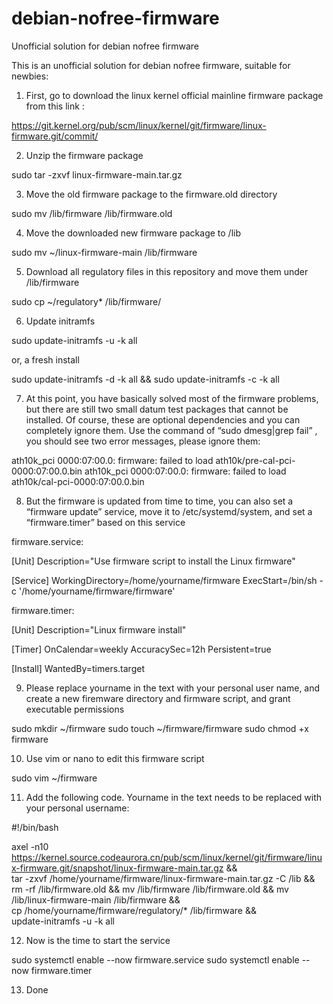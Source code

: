 # debian-nofree-firmware
Unofficial solution for debian nofree firmware

This is an unofficial solution for debian nofree firmware, suitable for newbies:

1. First, go to download the linux kernel official mainline firmware package from this link :

https://git.kernel.org/pub/scm/linux/kernel/git/firmware/linux-firmware.git/commit/

2. Unzip the firmware package

sudo tar -zxvf linux-firmware-main.tar.gz

3. Move the old firmware package to the firmware.old directory

sudo mv /lib/firmware /lib/firmware.old

4. Move the downloaded new firmware package to /lib

sudo mv ~/linux-firmware-main /lib/firmware

5. Download all regulatory files in this repository and move them under /lib/firmware

sudo cp ~/regulatory* /lib/firmware/

6. Update initramfs

sudo update-initramfs -u -k all

or, a fresh install

sudo update-initramfs -d -k all && sudo update-initramfs -c -k all

7. At this point, you have basically solved most of the firmware problems, but there are still two small datum test packages that cannot be installed. Of course, these are optional dependencies and you can completely ignore them. Use the command of “sudo dmesg|grep fail” , you should see two error messages, please ignore them:

ath10k_pci 0000:07:00.0: firmware: failed to load ath10k/pre-cal-pci-0000:07:00.0.bin
ath10k_pci 0000:07:00.0: firmware: failed to load ath10k/cal-pci-0000:07:00.0.bin

8. But the firmware is updated from time to time, you can also set a “firmware update” service, move it to /etc/systemd/system, and set a “firmware.timer” based on this service

firmware.service:

[Unit]
Description="Use firmware script to install the Linux firmware"

[Service]
WorkingDirectory=/home/yourname/firmware
ExecStart=/bin/sh -c '/home/yourname/firmware/firmware'

firmware.timer:

[Unit]
Description="Linux firmware install"

[Timer]
OnCalendar=weekly
AccuracySec=12h
Persistent=true

[Install]
WantedBy=timers.target

9. Please replace yourname in the text with your personal user name, and create a new firemware directory and firmware script, and grant executable permissions

sudo mkdir ~/firmware
sudo touch ~/firmware/firmware
sudo chmod +x firmware

10. Use vim or nano to edit this firmware script

sudo vim ~/firmware

11. Add the following code. Yourname in the text needs to be replaced with your personal username:

#!/bin/bash

axel -n10 https://kernel.source.codeaurora.cn/pub/scm/linux/kernel/git/firmware/linux-firmware.git/snapshot/linux-firmware-main.tar.gz
&& \
tar -zxvf /home/yourname/firmware/linux-firmware-main.tar.gz -C /lib && \
rm -rf /lib/firmware.old && mv /lib/firmware /lib/firmware.old && mv /lib/linux-firmware-main /lib/firmware && \
cp /home/yourname/firmware/regulatory/* /lib/firmware && \
update-initramfs -u -k all

12. Now is the time to start the service

sudo systemctl enable --now firmware.service
sudo systemctl enable --now firmware.timer

13. Done
